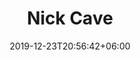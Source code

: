 ---
title: "Nick Cave"
date: 2019-12-23T20:56:42+06:00
type: portfolio
image: "images/projects/text_NickCave/nick_cave_1_fake.svg"
category: ["FAKE"]
project_images: ["images/projects/text_NickCave/nick_cave_1_fake.svg"]
---